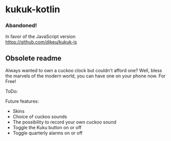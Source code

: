 # kukuk-kotlin

### Abandoned!
In favor of the JavaScript version\
https://github.com/djkeu/kukuk-js


## Obsolete readme
Always wanted to own a cuckoo clock but couldn't afford one?
Well, bless the marvels of the modern world, you can have one on your phone now. For Free!

ToDo:

Future features:
- Skins
- Choice of cuckoo sounds
- The possibility to record your own cuckoo sound
- Toggle the Kuku button on or off
- Toggle quarterly alarms on or off
